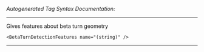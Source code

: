 _Autogenerated Tag Syntax Documentation:_

---
Gives features about beta turn geometry

```
<BetaTurnDetectionFeatures name="(string)" />
```



---
